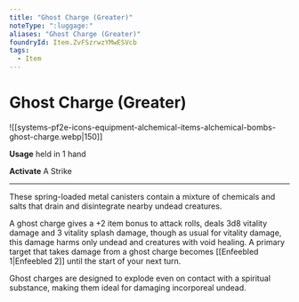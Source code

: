 ```yaml
---
title: "Ghost Charge (Greater)"
noteType: ":luggage:"
aliases: "Ghost Charge (Greater)"
foundryId: Item.ZvFSzrwzYMwESVcb
tags:
  - Item
---
```


# Ghost Charge (Greater)
![[systems-pf2e-icons-equipment-alchemical-items-alchemical-bombs-ghost-charge.webp|150]]

**Usage** held in 1 hand

**Activate** A Strike

* * *

These spring-loaded metal canisters contain a mixture of chemicals and salts that drain and disintegrate nearby undead creatures.

A ghost charge gives a +2 item bonus to attack rolls, deals 3d8 vitality damage and 3 vitality splash damage, though as usual for vitality damage, this damage harms only undead and creatures with void healing. A primary target that takes damage from a ghost charge becomes [[Enfeebled 1|Enfeebled 2]] until the start of your next turn.

Ghost charges are designed to explode even on contact with a spiritual substance, making them ideal for damaging incorporeal undead.
